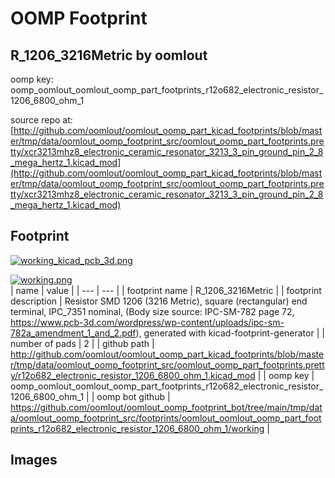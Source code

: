 # OOMP Footprint  
## R_1206_3216Metric  by oomlout  
  
oomp key: oomp_oomlout_oomlout_oomp_part_footprints_r12o682_electronic_resistor_1206_6800_ohm_1  
  
source repo at: [http://github.com/oomlout/oomlout_oomp_part_kicad_footprints/blob/master/tmp/data/oomlout_oomp_footprint_src/oomlout_oomp_part_footprints.pretty/xcr3213mhz8_electronic_ceramic_resonator_3213_3_pin_ground_pin_2_8_mega_hertz_1.kicad_mod](http://github.com/oomlout/oomlout_oomp_part_kicad_footprints/blob/master/tmp/data/oomlout_oomp_footprint_src/oomlout_oomp_part_footprints.pretty/xcr3213mhz8_electronic_ceramic_resonator_3213_3_pin_ground_pin_2_8_mega_hertz_1.kicad_mod)  
## Footprint  
  
[![working_kicad_pcb_3d.png](working_kicad_pcb_3d_600.png)](working_kicad_pcb_3d.png)  
  
[![working.png](working_600.png)](working.png)  
| name | value | 
| --- | --- | 
| footprint name | R_1206_3216Metric | 
| footprint description | Resistor SMD 1206 (3216 Metric), square (rectangular) end terminal, IPC_7351 nominal, (Body size source: IPC-SM-782 page 72, https://www.pcb-3d.com/wordpress/wp-content/uploads/ipc-sm-782a_amendment_1_and_2.pdf), generated with kicad-footprint-generator | 
| number of pads | 2 | 
| github path | http://github.com/oomlout/oomlout_oomp_part_kicad_footprints/blob/master/tmp/data/oomlout_oomp_footprint_src/oomlout_oomp_part_footprints.pretty/r12o682_electronic_resistor_1206_6800_ohm_1.kicad_mod | 
| oomp key | oomp_oomlout_oomlout_oomp_part_footprints_r12o682_electronic_resistor_1206_6800_ohm_1 | 
| oomp bot github | https://github.com/oomlout/oomlout_oomp_footprint_bot/tree/main/tmp/data/oomlout_oomp_footprint_src/footprints/oomlout_oomlout_oomp_part_footprints_r12o682_electronic_resistor_1206_6800_ohm_1/working | 
## Images  
